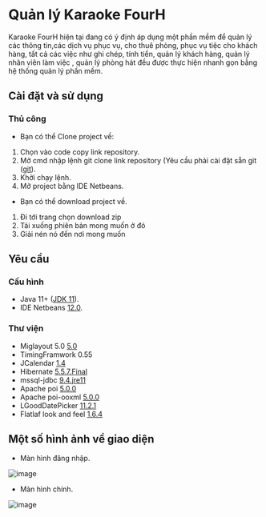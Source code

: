 # Quản lý Karaoke FourH
Karaoke FourH hiện tại đang có ý định áp dụng một phần mềm để quản lý các thông tin,các dịch vụ phục vụ, cho thuê phòng, phục vụ tiệc cho khách hàng, tất cả các việc như ghi chép, tính tiền, quản lý khách hàng, quản lý nhân viên làm việc , quản lý phòng hát đều được thực hiện nhanh gọn bằng hệ thống quản lý phần mềm.
## Cài đặt và sử dụng
### Thủ công
- Bạn có thể Clone project về:
1. Chọn vào code copy link repository.
2. Mở cmd nhập lệnh git clone link repository (Yêu cầu phải cài đặt sẵn git ([git](https://git-scm.com/)).
3. Khởi chạy lệnh.
4. Mở project bằng IDE Netbeans.
- Bạn có thể download project về.
1. Đi tới trang chọn download zip
2. Tải xuống phiên bản mong muốn ở đó
3. Giải nén nó đến nơi mong muốn
## Yêu cầu
### Cấu hình
- Java 11+ ([JDK 11](https://www.oracle.com/java/technologies/javase/jdk11-archive-downloads.html)).
- IDE Netbeans [12.0](https://netbeans.apache.org/download/nb120/nb120.html).
### Thư viện
- Miglayout 5.0 [5.0](https://search.maven.org/artifact/com.miglayout/miglayout-swing)
- TimingFramwork 0.55
- JCalendar [1.4](https://search.maven.org/artifact/com.toedter/jcalendar)
- Hibernate [5.5.7.Final](https://mvnrepository.com/artifact/org.hibernate/hibernate-core)
- mssql-jdbc [9.4.jre11](https://mvnrepository.com/artifact/com.microsoft.sqlserver/mssql-jdbc/9.4.0.jre11)
- Apache poi [5.0.0](https://mvnrepository.com/artifact/org.apache.poi/poi/5.0.0)
- Apache poi-ooxml [5.0.0](https://mvnrepository.com/artifact/org.apache.poi/poi-ooxml/5.0.0)
- LGoodDatePicker [11.2.1](https://mvnrepository.com/artifact/com.github.lgooddatepicker/LGoodDatePicker/11.2.1)
- Flatlaf look and feel [1.6.4](https://search.maven.org/artifact/com.formdev/flatlaf/1.6.4/jar)
## Một số hình ảnh về giao diện
- Màn hình đăng nhập.

![image](https://user-images.githubusercontent.com/76101060/146707658-a399832f-4f09-4866-ad26-5c09e43fad6d.png)
- Màn hình chính.

![image](https://user-images.githubusercontent.com/76101060/146707474-56131ca5-d215-43c1-b239-e50a06538a24.png)

